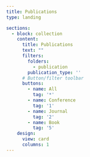 ```yaml
---
title: Publications
type: landing

sections:
  - block: collection
    content:
      title: Publications
      text: ""
      filters:
        folders:
          - publication
        publication_type: ''
      # Button/filter toolbar
      buttons:
        - name: All
          tag: '*'
        - name: Conference
          tag: '1'
        - name: Journal
          tag: '2'
        - name: Book
          tag: '5'
    design:
      view: card
      columns: 1
---
```

